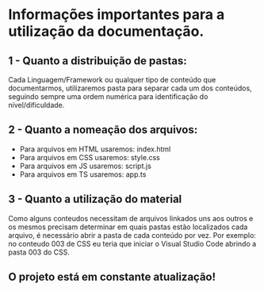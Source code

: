 # Informações importantes para a utilização da documentação.

## 1 - Quanto a distribuição de pastas:
Cada Linguagem/Framework ou qualquer tipo de conteúdo que documentarmos, utilizaremos pasta para separar cada um dos conteúdos, seguindo sempre uma ordem numérica para identificação do nível/dificuldade.

## 2 - Quanto a nomeação dos arquivos:
<ul>
    <li>Para arquivos em HTML usaremos: index.html</li>
    <li>Para arquivos em CSS usaremos: style.css</li>
    <li>Para arquivos em JS usaremos: script.js</li>
    <li>Para arquivos em TS usaremos: app.ts</li>
</ul>

## 3 - Quanto a utilização do material
Como alguns conteudos necessitam de arquivos linkados uns aos outros e os mesmos precisam determinar em quais pastas estão localizados cada arquivo, é necessário abrir a pasta de cada conteúdo por vez. Por exemplo: no conteudo 003 de CSS eu teria que iniciar o Visual Studio Code abrindo a pasta 003 do CSS.

## O projeto está em constante atualização!